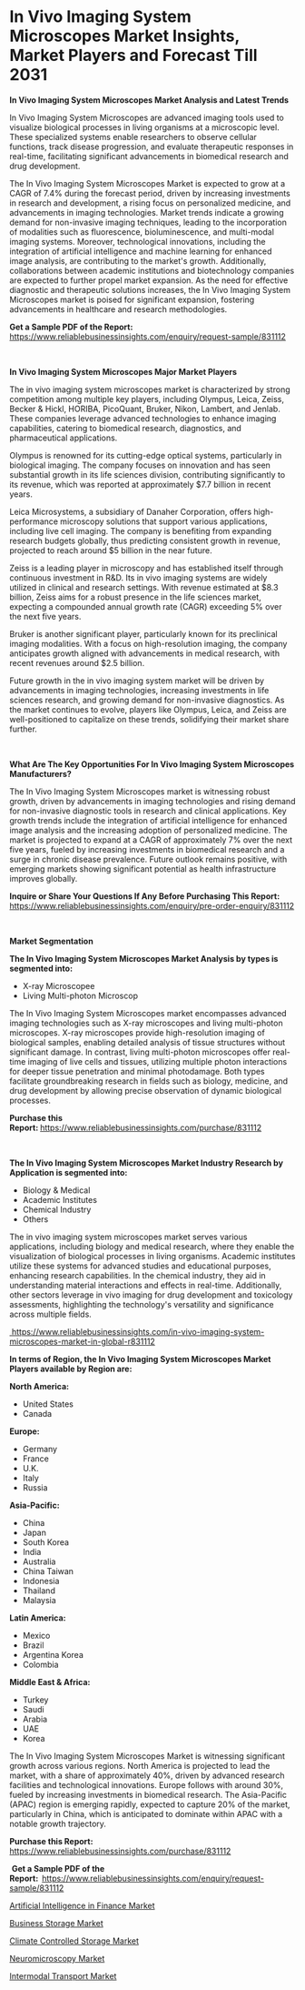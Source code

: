 <p><h1>In Vivo Imaging System Microscopes Market Insights, Market Players and Forecast Till 2031</h1></p><p><strong>In Vivo Imaging System Microscopes Market Analysis and Latest Trends</strong></p>
<p><p>In Vivo Imaging System Microscopes are advanced imaging tools used to visualize biological processes in living organisms at a microscopic level. These specialized systems enable researchers to observe cellular functions, track disease progression, and evaluate therapeutic responses in real-time, facilitating significant advancements in biomedical research and drug development. </p><p>The In Vivo Imaging System Microscopes Market is expected to grow at a CAGR of 7.4% during the forecast period, driven by increasing investments in research and development, a rising focus on personalized medicine, and advancements in imaging technologies. Market trends indicate a growing demand for non-invasive imaging techniques, leading to the incorporation of modalities such as fluorescence, bioluminescence, and multi-modal imaging systems. Moreover, technological innovations, including the integration of artificial intelligence and machine learning for enhanced image analysis, are contributing to the market's growth. Additionally, collaborations between academic institutions and biotechnology companies are expected to further propel market expansion. As the need for effective diagnostic and therapeutic solutions increases, the In Vivo Imaging System Microscopes market is poised for significant expansion, fostering advancements in healthcare and research methodologies.</p></p>
<p><strong>Get a Sample PDF of the Report:&nbsp;</strong> <a href="https://www.reliablebusinessinsights.com/enquiry/request-sample/831112?utm_campaign=1113&utm_medium=2&utm_source=Github&utm_content=ia&utm_term=18122024&utm_id=in-vivo-imaging-system-microscopes">https://www.reliablebusinessinsights.com/enquiry/request-sample/831112</a></p>
<p>&nbsp;</p>
<p><strong>In Vivo Imaging System Microscopes Major Market Players</strong></p>
<p><p>The in vivo imaging system microscopes market is characterized by strong competition among multiple key players, including Olympus, Leica, Zeiss, Becker & Hickl, HORIBA, PicoQuant, Bruker, Nikon, Lambert, and Jenlab. These companies leverage advanced technologies to enhance imaging capabilities, catering to biomedical research, diagnostics, and pharmaceutical applications.</p><p>Olympus is renowned for its cutting-edge optical systems, particularly in biological imaging. The company focuses on innovation and has seen substantial growth in its life sciences division, contributing significantly to its revenue, which was reported at approximately $7.7 billion in recent years.</p><p>Leica Microsystems, a subsidiary of Danaher Corporation, offers high-performance microscopy solutions that support various applications, including live cell imaging. The company is benefiting from expanding research budgets globally, thus predicting consistent growth in revenue, projected to reach around $5 billion in the near future.</p><p>Zeiss is a leading player in microscopy and has established itself through continuous investment in R&D. Its in vivo imaging systems are widely utilized in clinical and research settings. With revenue estimated at $8.3 billion, Zeiss aims for a robust presence in the life sciences market, expecting a compounded annual growth rate (CAGR) exceeding 5% over the next five years.</p><p>Bruker is another significant player, particularly known for its preclinical imaging modalities. With a focus on high-resolution imaging, the company anticipates growth aligned with advancements in medical research, with recent revenues around $2.5 billion.</p><p>Future growth in the in vivo imaging system market will be driven by advancements in imaging technologies, increasing investments in life sciences research, and growing demand for non-invasive diagnostics. As the market continues to evolve, players like Olympus, Leica, and Zeiss are well-positioned to capitalize on these trends, solidifying their market share further.</p></p>
<p>&nbsp;</p>
<p><strong>What Are The Key Opportunities For In Vivo Imaging System Microscopes Manufacturers?</strong></p>
<p><p>The In Vivo Imaging System Microscopes market is witnessing robust growth, driven by advancements in imaging technologies and rising demand for non-invasive diagnostic tools in research and clinical applications. Key growth trends include the integration of artificial intelligence for enhanced image analysis and the increasing adoption of personalized medicine. The market is projected to expand at a CAGR of approximately 7% over the next five years, fueled by increasing investments in biomedical research and a surge in chronic disease prevalence. Future outlook remains positive, with emerging markets showing significant potential as health infrastructure improves globally.</p></p>
<p><strong>Inquire or Share Your Questions If Any Before Purchasing This Report:</strong> <a href="https://www.reliablebusinessinsights.com/enquiry/pre-order-enquiry/831112?utm_campaign=1113&utm_medium=2&utm_source=Github&utm_content=ia&utm_term=18122024&utm_id=in-vivo-imaging-system-microscopes">https://www.reliablebusinessinsights.com/enquiry/pre-order-enquiry/831112</a></p>
<p>&nbsp;</p>
<p><strong>Market Segmentation</strong></p>
<p><strong>The In Vivo Imaging System Microscopes Market Analysis by types is segmented into:</strong></p>
<p><ul><li>X-ray Microscopee</li><li>Living Multi-photon Microscop</li></ul></p>
<p><p>The In Vivo Imaging System Microscopes market encompasses advanced imaging technologies such as X-ray microscopes and living multi-photon microscopes. X-ray microscopes provide high-resolution imaging of biological samples, enabling detailed analysis of tissue structures without significant damage. In contrast, living multi-photon microscopes offer real-time imaging of live cells and tissues, utilizing multiple photon interactions for deeper tissue penetration and minimal photodamage. Both types facilitate groundbreaking research in fields such as biology, medicine, and drug development by allowing precise observation of dynamic biological processes.</p></p>
<p><strong>Purchase this Report:&nbsp;</strong><a href="https://www.reliablebusinessinsights.com/purchase/831112?utm_campaign=1113&utm_medium=2&utm_source=Github&utm_content=ia&utm_term=18122024&utm_id=in-vivo-imaging-system-microscopes">https://www.reliablebusinessinsights.com/purchase/831112</a></p>
<p>&nbsp;</p>
<p><strong>The In Vivo Imaging System Microscopes Market Industry Research by Application is segmented into:</strong></p>
<p><ul><li>Biology & Medical</li><li>Academic Institutes</li><li>Chemical Industry</li><li>Others</li></ul></p>
<p><p>The in vivo imaging system microscopes market serves various applications, including biology and medical research, where they enable the visualization of biological processes in living organisms. Academic institutes utilize these systems for advanced studies and educational purposes, enhancing research capabilities. In the chemical industry, they aid in understanding material interactions and effects in real-time. Additionally, other sectors leverage in vivo imaging for drug development and toxicology assessments, highlighting the technology's versatility and significance across multiple fields.</p></p>
<p><a href="https://www.reliablebusinessinsights.com/in-vivo-imaging-system-microscopes-market-in-global-r831112?utm_campaign=1113&utm_medium=2&utm_source=Github&utm_content=ia&utm_term=18122024&utm_id=in-vivo-imaging-system-microscopes">&nbsp;https://www.reliablebusinessinsights.com/in-vivo-imaging-system-microscopes-market-in-global-r831112</a></p>
<p><strong>In terms of Region, the In Vivo Imaging System Microscopes Market Players available by Region are:</strong></p>
<p>
    <p> <strong> North America: </strong>
        <ul>
            <li>United States</li>
            <li>Canada</li>
        </ul>
        </p> 
    <p> <strong> Europe: </strong>
        <ul>
            <li>Germany</li>
            <li>France</li>
            <li>U.K.</li>
            <li>Italy</li>
            <li>Russia</li>
        </ul>
        </p> 
    <p> <strong> Asia-Pacific: </strong>
        <ul>
            <li>China</li>
            <li>Japan</li>
            <li>South Korea</li>
            <li>India</li>
            <li>Australia</li>
            <li>China Taiwan</li>
            <li>Indonesia</li>
            <li>Thailand</li>
            <li>Malaysia</li>
        </ul>
        </p> 
    <p> <strong> Latin America: </strong>
        <ul>
            <li>Mexico</li>
            <li>Brazil</li>
            <li>Argentina Korea</li>
            <li>Colombia</li>
        </ul>
        </p> 
    <p> <strong> Middle East & Africa: </strong>
        <ul>
            <li>Turkey</li>
            <li>Saudi</li>
            <li>Arabia</li>
            <li>UAE</li>
            <li>Korea</li>
        </ul>
    </p>
    </p>
<p><p>The In Vivo Imaging System Microscopes Market is witnessing significant growth across various regions. North America is projected to lead the market, with a share of approximately 40%, driven by advanced research facilities and technological innovations. Europe follows with around 30%, fueled by increasing investments in biomedical research. The Asia-Pacific (APAC) region is emerging rapidly, expected to capture 20% of the market, particularly in China, which is anticipated to dominate within APAC with a notable growth trajectory.</p></p>
<p><strong>Purchase this Report: </strong><a href="https://www.reliablebusinessinsights.com/purchase/831112?utm_campaign=1113&utm_medium=2&utm_source=Github&utm_content=ia&utm_term=18122024&utm_id=in-vivo-imaging-system-microscopes">https://www.reliablebusinessinsights.com/purchase/831112</a></p>
<p>&nbsp;<strong>Get a Sample PDF of the Report:&nbsp;&nbsp;</strong><a href="https://www.reliablebusinessinsights.com/enquiry/request-sample/831112?utm_campaign=1113&utm_medium=2&utm_source=Github&utm_content=ia&utm_term=18122024&utm_id=in-vivo-imaging-system-microscopes">https://www.reliablebusinessinsights.com/enquiry/request-sample/831112</a></p>
<p><strong></strong></p>
<p><p><a href="https://www.linkedin.com/pulse/growing-artificial-intelligence-finance-market-size-forecast-ymyte?utm_campaign=1113&utm_medium=2&utm_source=Github&utm_content=ia&utm_term=18122024&utm_id=in-vivo-imaging-system-microscopes">Artificial Intelligence in Finance Market</a></p><p><a href="https://www.linkedin.com/pulse/exploring-growth-opportunities-business-storage-market-revenue-q8ene?utm_campaign=1113&utm_medium=2&utm_source=Github&utm_content=ia&utm_term=18122024&utm_id=in-vivo-imaging-system-microscopes">Business Storage Market</a></p><p><a href="https://www.linkedin.com/pulse/market-demand-revenue-climate-controlled-storage-industry-vw8xe?utm_campaign=1113&utm_medium=2&utm_source=Github&utm_content=ia&utm_term=18122024&utm_id=in-vivo-imaging-system-microscopes">Climate Controlled Storage Market</a></p><p><a href="https://github.com/seanmcma708/Market-Research-Report-List-1/blob/main/neuromicroscopy-market.md?utm_campaign=1113&utm_medium=2&utm_source=Github&utm_content=ia&utm_term=18122024&utm_id=in-vivo-imaging-system-microscopes">Neuromicroscopy Market</a></p><p><a href="https://www.linkedin.com/pulse/based-recent-market-research-intermodal-transport-gszee?utm_campaign=1113&utm_medium=2&utm_source=Github&utm_content=ia&utm_term=18122024&utm_id=in-vivo-imaging-system-microscopes">Intermodal Transport Market</a></p></p>